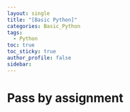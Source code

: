 ```yaml
---
layout: single
title: "[Basic Python]"
categories: Basic_Python
tags:
  - Python
toc: true
toc_sticky: true
author_profile: false
sidebar:
---
```

# Pass by assignment
